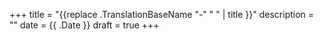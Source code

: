 +++
title = "{{replace .TranslationBaseName "-" " " | title }}"
description = ""
date = {{ .Date }}
draft = true
+++